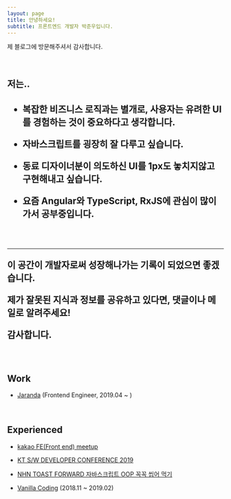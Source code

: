 ```yaml
---
layout: page
title: 안녕하세요!
subtitle: 프론트엔드 개발자 박준우입니다.
---
```


제 블로그에 방문해주셔서 감사합니다.

<br>

<h2>저는..<h2>

  

- 복잡한 비즈니스 로직과는 별개로, 사용자는 유려한 UI를 경험하는 것이 중요하다고 생각합니다.

- 자바스크립트를 굉장히 잘 다루고 싶습니다.

- 동료 디자이너분이 의도하신 UI를 1px도 놓치지않고 구현해내고 싶습니다.

- 요즘 Angular와 TypeScript, RxJS에 관심이 많이 가서 공부중입니다.

<br>

---



이 공간이 개발자로써 성장해나가는 기록이 되었으면 좋겠습니다.

제가 잘못된 지식과 정보를 공유하고 있다면, 댓글이나 메일로 알려주세요!

감사합니다.

<br>


## Work
- [Jaranda](https://jaranda.kr/) (Frontend Engineer, 2019.04 ~ )

<br>

## Experienced

- [kakao FE(Front end) meetup](https://tech.kakao.com/2019/10/24/kakao-fefront-end-meetup-2/)

- [KT S/W DEVELOPER CONFERENCE 2019](https://festa.io/events/344) 

- [NHN TOAST FORWARD 자바스크립트 OOP 꼭꼭 씹어 먹기](https://onoffmix.com/event/181202)

- [Vanilla Coding](https://www.vanillacoding.co/) (2018.11 ~ 2019.02)
